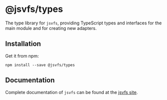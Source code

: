 # @jsvfs/types

The type library for `jsvfs`, providing TypeScript types and interfaces for the main module and for creating new adapters.

## Installation

Get it from npm:
```shell
npm install --save @jsvfs/types
```

## Documentation

Complete documentation of `jsvfs` can be found at the [jsvfs site](https://ahuggins-nhs.github.io/jsvfs/).
